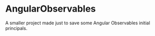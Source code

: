 # AngularObservables

A smaller project made just to save some Angular Observables initial principals.